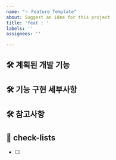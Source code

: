 ```yaml
---
name: "✨ Feature Template"
about: Suggest an idea for this project
title: 'feat : '
labels: ''
assignees: ''

---
```


## 🛠️ 계획된 개발 기능
[//]: # (어떠한 기능 / 화면을 만드는지 적습니다.)

## 🛠 기능 구현 세부사항
[//]: # (해당 기능들이 요구하는 사항 등을 적습니다.)

## 🛠 참고사항
[//]: # (해당 기능들에 있어 특이사항을 적습니다.)

## 📝 check-lists
- [ ]
